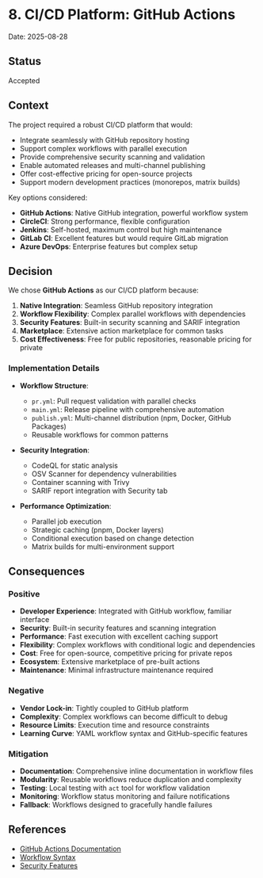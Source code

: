 # 8. CI/CD Platform: GitHub Actions

Date: 2025-08-28

## Status

Accepted

## Context

The project required a robust CI/CD platform that would:

- Integrate seamlessly with GitHub repository hosting
- Support complex workflows with parallel execution
- Provide comprehensive security scanning and validation
- Enable automated releases and multi-channel publishing
- Offer cost-effective pricing for open-source projects
- Support modern development practices (monorepos, matrix builds)

Key options considered:

- **GitHub Actions**: Native GitHub integration, powerful workflow system
- **CircleCI**: Strong performance, flexible configuration
- **Jenkins**: Self-hosted, maximum control but high maintenance
- **GitLab CI**: Excellent features but would require GitLab migration
- **Azure DevOps**: Enterprise features but complex setup

## Decision

We chose **GitHub Actions** as our CI/CD platform because:

1. **Native Integration**: Seamless GitHub repository integration
2. **Workflow Flexibility**: Complex parallel workflows with dependencies
3. **Security Features**: Built-in security scanning and SARIF integration
4. **Marketplace**: Extensive action marketplace for common tasks
5. **Cost Effectiveness**: Free for public repositories, reasonable pricing for private

### Implementation Details

- **Workflow Structure**:
  - `pr.yml`: Pull request validation with parallel checks
  - `main.yml`: Release pipeline with comprehensive automation
  - `publish.yml`: Multi-channel distribution (npm, Docker, GitHub Packages)
  - Reusable workflows for common patterns

- **Security Integration**:
  - CodeQL for static analysis
  - OSV Scanner for dependency vulnerabilities
  - Container scanning with Trivy
  - SARIF report integration with Security tab

- **Performance Optimization**:
  - Parallel job execution
  - Strategic caching (pnpm, Docker layers)
  - Conditional execution based on change detection
  - Matrix builds for multi-environment support

## Consequences

### Positive

- **Developer Experience**: Integrated with GitHub workflow, familiar interface
- **Security**: Built-in security features and scanning integration
- **Performance**: Fast execution with excellent caching support
- **Flexibility**: Complex workflows with conditional logic and dependencies
- **Cost**: Free for open-source, competitive pricing for private repos
- **Ecosystem**: Extensive marketplace of pre-built actions
- **Maintenance**: Minimal infrastructure maintenance required

### Negative

- **Vendor Lock-in**: Tightly coupled to GitHub platform
- **Complexity**: Complex workflows can become difficult to debug
- **Resource Limits**: Execution time and resource constraints
- **Learning Curve**: YAML workflow syntax and GitHub-specific features

### Mitigation

- **Documentation**: Comprehensive inline documentation in workflow files
- **Modularity**: Reusable workflows reduce duplication and complexity
- **Testing**: Local testing with `act` tool for workflow validation
- **Monitoring**: Workflow status monitoring and failure notifications
- **Fallback**: Workflows designed to gracefully handle failures

## References

- [GitHub Actions Documentation](https://docs.github.com/en/actions)
- [Workflow Syntax](https://docs.github.com/en/actions/using-workflows/workflow-syntax-for-github-actions)
- [Security Features](https://docs.github.com/en/code-security)
